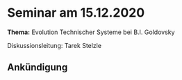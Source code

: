 # Seminar am 15.12.2020

__Thema:__ Evolution Technischer Systeme bei B.I. Goldovsky

Diskussionsleitung: Tarek Stelzle

## Ankündigung
